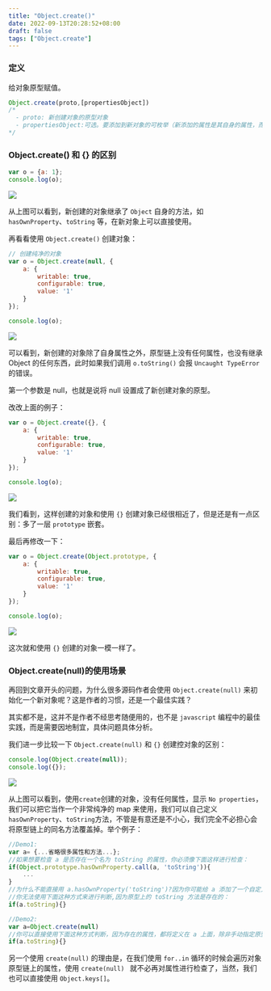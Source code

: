 ```yaml
---
title: "Object.create()"
date: 2022-09-13T20:28:52+08:00
draft: false
tags: ["Object.create"]
---
```


### 定义

给对象原型赋值。

```js
Object.create(proto,[propertiesObject])
/*
  - proto: 新创建对象的原型对象
  - propertiesObject:可选。要添加到新对象的可枚举（新添加的属性是其自身的属性，而不是其原型链上的属性）的属性。
*/
```

### Object.create() 和 {} 的区别

```js
var o = {a: 1};
console.log(o);
```

<img src="/imgs/notes/163.png" />

从上图可以看到，新创建的对象继承了 `Object` 自身的方法，如 `hasOwnProperty`、`toString` 等，在新对象上可以直接使用。

再看看使用 `Object.create()` 创建对象：

```js
// 创建纯净的对象
var o = Object.create(null, {
    a: {
        writable: true,
        configurable: true,
        value: '1'
    }
});

console.log(o);
```

<img src="/imgs/notes/164.png" />

可以看到，新创建的对象除了自身属性之外，原型链上没有任何属性，也没有继承 Object 的任何东西，此时如果我们调用 `o.toString()` 会报 `Uncaught TypeError` 的错误。

第一个参数是 null，也就是说将 null 设置成了新创建对象的原型。

改改上面的例子：

```js
var o = Object.create({}, {
    a: {
        writable: true,
        configurable: true,
        value: '1'
    }
});

console.log(o);
```

<img src="/imgs/notes/165.png" />

我们看到，这样创建的对象和使用 `{}` 创建对象已经很相近了，但是还是有一点区别：多了一层 `prototype` 嵌套。

最后再修改一下：

```js
var o = Object.create(Object.prototype, {
    a: {
        writable: true,
        configurable: true,
        value: '1'
    }
});

console.log(o);
```

<img src="/imgs/notes/166.png" />

这次就和使用 `{}` 创建的对象一模一样了。

### Object.create(null)的使用场景

再回到文章开头的问题，为什么很多源码作者会使用 `Object.create(null)` 来初始化一个新对象呢？这是作者的习惯，还是一个最佳实践？

其实都不是，这并不是作者不经思考随便用的，也不是 `javascript` 编程中的最佳实践，而是需要因地制宜，具体问题具体分析。

我们进一步比较一下 `Object.create(null)` 和 `{}` 创建控对象的区别：

```js
console.log(Object.create(null));
console.log({});
```

<img src="/imgs/notes/167.png" />

从上图可以看到，使用`create`创建的对象，没有任何属性，显示 `No properties`，我们可以把它当作一个非常纯净的 map 来使用，我们可以自己定义 `hasOwnProperty`、`toString`方法，不管是有意还是不小心，我们完全不必担心会将原型链上的同名方法覆盖掉。举个例子：

```js
//Demo1:
var a= {...省略很多属性和方法...};
//如果想要检查 a 是否存在一个名为 toString 的属性，你必须像下面这样进行检查：
if(Object.prototype.hasOwnProperty.call(a, 'toString')){
    ...
}
//为什么不能直接用 a.hasOwnProperty('toString')?因为你可能给 a 添加了一个自定义的 hasOwnProperty
//你无法使用下面这种方式来进行判断,因为原型上的 toString 方法是存在的：
if(a.toString){}

//Demo2:
var a=Object.create(null)
//你可以直接使用下面这种方式判断，因为存在的属性，都将定义在 a 上面，除非手动指定原型：
if(a.toString){}
```

另一个使用 `create(null)` 的理由是，在我们使用 `for..in` 循环的时候会遍历对象原型链上的属性，使用 `create(null) ` 就不必再对属性进行检查了，当然，我们也可以直接使用 `Object.keys[]`。
